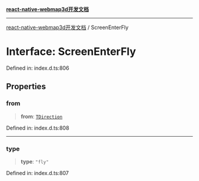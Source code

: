 [**react-native-webmap3d开发文档**](../README.md)

***

[react-native-webmap3d开发文档](../globals.md) / ScreenEnterFly

# Interface: ScreenEnterFly

Defined in: index.d.ts:806

## Properties

### from

> **from**: [`TDirection`](../type-aliases/TDirection.md)

Defined in: index.d.ts:808

***

### type

> **type**: `"fly"`

Defined in: index.d.ts:807

